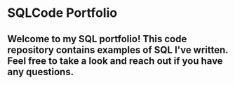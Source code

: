 # SQLCode Portfolio

## Welcome to my SQL portfolio! This code repository contains examples of SQL I've written. Feel free to take a look and reach out if you have any questions.


